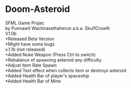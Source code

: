 # Doom-Asteroid
SFML Game Projec\
by Punnawit Wachirasethaherun a.k.a. Skul1CrowN\
V1.0b\
*Released Beta Version\
*Might have some bugs\
v.1.1b (not released)\
+Added Nuke Weapon (Press Ctrl to switch)\
*Rebalance of spawning asteroid any difficulty\
*Adjust Item Rate Spawn\
*Added Text effect when collects item or destroys asteroid\
*Added Health Bar of player's spaceship\
*Added Health Bar of Mine
